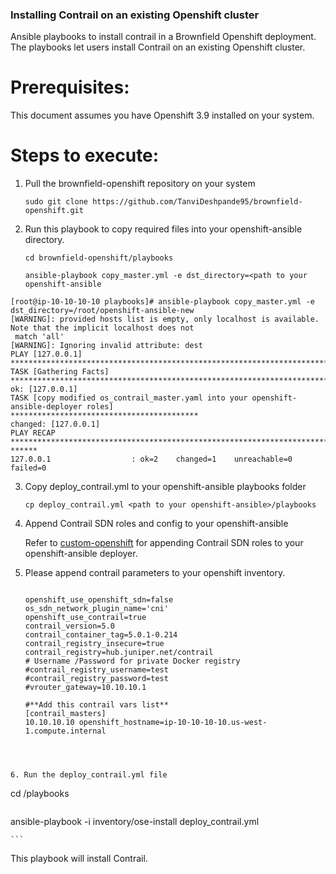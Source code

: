 
### Installing Contrail on an existing Openshift cluster

Ansible playbooks to install contrail in a Brownfield Openshift deployment. The playbooks let users install Contrail on an existing Openshift cluster.

# Prerequisites:
  This document assumes you have Openshift 3.9 installed on your system.

# Steps to execute:

1. Pull the brownfield-openshift repository on your system
   ```
   sudo git clone https://github.com/TanviDeshpande95/brownfield-openshift.git
   ```

2. Run this playbook to copy required files into your openshift-ansible directory.
   ```
   cd brownfield-openshift/playbooks
   ```
   ```
   ansible-playbook copy_master.yml -e dst_directory=<path to your openshift-ansible
   ```

 ```
 [root@ip-10-10-10-10 playbooks]# ansible-playbook copy_master.yml -e dst_directory=/root/openshift-ansible-new
 [WARNING]: provided hosts list is empty, only localhost is available. Note that the implicit localhost does not
  match 'all'
 [WARNING]: Ignoring invalid attribute: dest
 PLAY [127.0.0.1]
 *****************************************************************************************************************
 TASK [Gathering Facts]
 ***********************************************************************************************************
 ok: [127.0.0.1]
 TASK [copy modified os_contrail_master.yaml into your openshift-ansible-deployer roles]
 ******************************************
 changed: [127.0.0.1]
 PLAY RECAP
 *****************************************************************************************************************
 ******
 127.0.0.1                  : ok=2    changed=1    unreachable=0    failed=0
 ```
3. Copy deploy_contrail.yml to your openshift-ansible playbooks folder
   ```
   cp deploy_contrail.yml <path to your openshift-ansible>/playbooks
   ```

4. Append Contrail SDN roles and config to your openshift-ansible

   Refer to [custom-openshift](https://github.com/Juniper/custom-openshift) for appending Contrail SDN roles to
 your openshift-ansible deployer.

5. Please append contrail parameters to your openshift inventory.

   ```

   openshift_use_openshift_sdn=false
   os_sdn_network_plugin_name='cni'
   openshift_use_contrail=true
   contrail_version=5.0
   contrail_container_tag=5.0.1-0.214
   contrail_registry_insecure=true
   contrail_registry=hub.juniper.net/contrail
   # Username /Password for private Docker registry
   #contrail_registry_username=test
   #contrail_registry_password=test
   #vrouter_gateway=10.10.10.1

   #**Add this contrail vars list**
   [contrail_masters]
   10.10.10.10 openshift_hostname=ip-10-10-10-10.us-west-1.compute.internal
 
 
  ```
  
6. Run the deploy_contrail.yml file

   ```
   
   cd <path-to-your-openshift-ansible>/playbooks
   
   ```
   ```
   ansible-playbook -i inventory/ose-install deploy_contrail.yml
    
    ```


  This playbook will install Contrail.
 
 


